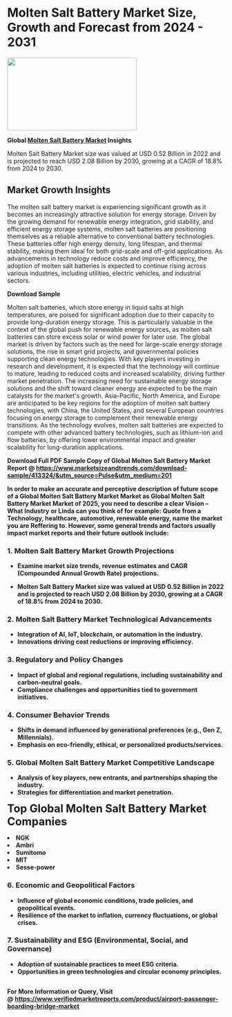 <H1>Molten Salt Battery Market Size, Growth and Forecast from 2024 - 2031</H1><img class="aligncenter size-medium wp-image-584254" src="https://thirdeyenews.in/wp-content/uploads/2024/09/Global-Market-Research-300x168.jpeg" alt="" width="300" height="168" /><p><strong>Global&nbsp;<a href="https://www.marketsizeandtrends.com/download-sample/413324/&amp;utm_source=Pulse&amp;utm_medium=201">Molten Salt Battery Market</a> Insights</strong></p><p>Molten Salt Battery Market size was valued at USD 0.52 Billion in 2022 and is projected to reach USD 2.08 Billion by 2030, growing at a CAGR of 18.8% from 2024 to 2030.</p><p><h2>Market Growth Insights</h2> <p>The molten salt battery market is experiencing significant growth as it becomes an increasingly attractive solution for energy storage. Driven by the growing demand for renewable energy integration, grid stability, and efficient energy storage systems, molten salt batteries are positioning themselves as a reliable alternative to conventional battery technologies. These batteries offer high energy density, long lifespan, and thermal stability, making them ideal for both grid-scale and off-grid applications. As advancements in technology reduce costs and improve efficiency, the adoption of molten salt batteries is expected to continue rising across various industries, including utilities, electric vehicles, and industrial sectors.</p> <p><strong>Download Sample</strong></p> <p>Molten salt batteries, which store energy in liquid salts at high temperatures, are poised for significant adoption due to their capacity to provide long-duration energy storage. This is particularly valuable in the context of the global push for renewable energy sources, as molten salt batteries can store excess solar or wind power for later use. The global market is driven by factors such as the need for large-scale energy storage solutions, the rise in smart grid projects, and governmental policies supporting clean energy technologies. With key players investing in research and development, it is expected that the technology will continue to mature, leading to reduced costs and increased scalability, driving further market penetration. The increasing need for sustainable energy storage solutions and the shift toward cleaner energy are expected to be the main catalysts for the market's growth. Asia-Pacific, North America, and Europe are anticipated to be key regions for the adoption of molten salt battery technologies, with China, the United States, and several European countries focusing on energy storage to complement their renewable energy transitions. As the technology evolves, molten salt batteries are expected to compete with other advanced battery technologies, such as lithium-ion and flow batteries, by offering lower environmental impact and greater scalability for long-duration applications. <p><strong></p><p><span class=""><strong>Download Full PDF Sample Copy of Global Molten Salt Battery Market Report</strong> @ <a href="https://www.marketsizeandtrends.com/download-sample/413324/&amp;utm_source=Pulse&amp;utm_medium=201" target="_blank">https://www.marketsizeandtrends.com/download-sample/413324/&amp;utm_source=Pulse&amp;utm_medium=201</a></span></p><p>In order to make an accurate and perceptive description of future scope of a Global&nbsp;Molten Salt Battery Market Market as Global&nbsp;Molten Salt Battery Market Market of 2025, you need to describe a clear Vision &ndash; What Industry or Linda can you think of for example: Quote from a Technology, healthcare, automotive, renewable energy, name the market you are Reffering to. However, some general trends and factors usually impact market reports and their future outlook include:</p><h3>1.&nbsp;<strong>Molten Salt Battery Market Growth Projections</strong></h3><ul><li>Examine market size trends, revenue estimates and CAGR (Compounded Annual Growth Rate) projections.</li><li><p>Molten Salt Battery Market size was valued at USD 0.52 Billion in 2022 and is projected to reach USD 2.08 Billion by 2030, growing at a CAGR of 18.8% from 2024 to 2030.</p></li></ul><h3>2.&nbsp;<strong>Molten Salt Battery Market Technological Advancements</strong></h3><ul><li>Integration of AI, IoT, blockchain, or automation in the industry.</li><li>Innovations driving cost reductions or improving efficiency.</li></ul><h3>3.&nbsp;<strong>Regulatory and Policy Changes</strong></h3><ul><li>Impact of global and regional regulations, including sustainability and carbon-neutral goals.</li><li>Compliance challenges and opportunities tied to government initiatives.</li></ul><h3>4.&nbsp;<strong>Consumer Behavior Trends</strong></h3><ul><li>Shifts in demand influenced by generational preferences (e.g., Gen Z, Millennials).</li><li>Emphasis on eco-friendly, ethical, or personalized products/services.</li></ul><h3>5.&nbsp;<strong>Global Molten Salt Battery Market Competitive Landscape</strong></h3><ul><li>Analysis of key players, new entrants, and partnerships shaping the industry.</li><li>Strategies for differentiation and market penetration.</li></ul><p data-pm-slice="1 1 []"><span style="color: inherit; font-family: inherit; font-size: 25px;">Top Global Molten Salt Battery Market Companies</span></p><div class="" data-test-id=""><p><li>NGK</li><li> Ambri</li><li> Sumitomo</li><li> MIT</li><li> Sesse-power</li></p></div><h3>6.&nbsp;<strong>Economic and Geopolitical Factors</strong></h3><ul><li>Influence of global economic conditions, trade policies, and geopolitical events.</li><li>Resilience of the market to inflation, currency fluctuations, or global crises.</li></ul><h3>7.&nbsp;<strong>Sustainability and ESG (Environmental, Social, and Governance)</strong></h3><ul><li>Adoption of sustainable practices to meet ESG criteria.</li><li>Opportunities in green technologies and circular economy principles.</li></ul><h2><strong style="font-size: 14px;">For More Information or Query, Visit @&nbsp;</strong><a style="background-color: #ffffff; font-size: 14px;" href="https://www.marketsizeandtrends.com/report/molten-salt-battery-market/" target="_blank">https://www.verifiedmarketreports.com/product/airport-passenger-boarding-bridge-market</a></h2>
